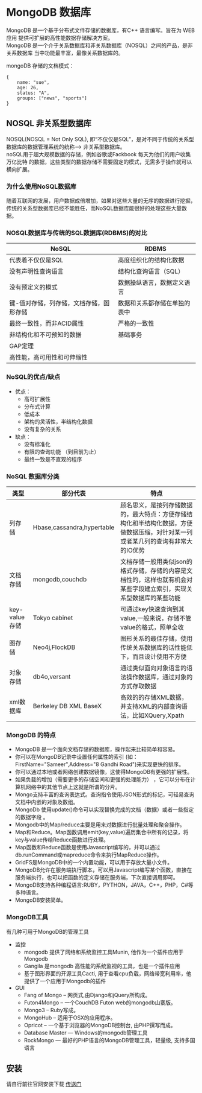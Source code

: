 # MongoDB 数据库 

MongoDB 是一个基于分布式文件存储的数据库，有C++ 语言编写。旨在为 WEB 应用
提供可扩展的高性能数据存储解决方案。  
MongoDB 是一个介于关系数据库和非关系数据库（NOSQL）之间的产品，是非关系数据库
当中功能最丰富，最像关系数据库的。 

mongoDB 存储的文档模式：
```bson
{
    name: "sue",
    age: 26,
    status: "A",
    groups: ["news", "sports"]
}
```

## NOSQL 非关系型数据库  
NOSQL(NOSQL = Not Only SQL), 即“不仅仅是SQL”，是对不同于传统的关系型数据库的数据管理系统的统称--> 非关系型数据库。  
noSQL用于超大规模数据的存储，例如谷歌或Fackbook 每天为他们的用户收集万亿比特
的数据，这些类型的数据存储不需要固定的模式，无需多于操作就可以横向扩展。  

### 为什么使用NoSQL数据库  
随着互联网的发展，用户数据成倍增加，如果对这些大量的无序的数据进行挖掘，传统的关系型数据库已经不能胜任，而NoSQL数据库能很好的处理这些大量数据。   

### NOSQL数据库与传统的SQL数据库(RDBMS)的对比 

|NoSQL| RDBMS|
|-----|------|
|代表着不仅仅是SQL|高度组织化的结构化数据|
|没有声明性查询语言|结构化查询语言（SQL）|
|没有预定义的模式|数据操纵语言，数据定义语言|
|键-值对存储，列存储，文档存储，图形存储|数据和关系都存储在单独的表中|
|最终一致性，而非ACID属性|严格的一致性|
|非结构化和不可预知的数据| 基础事务|
|GAP定理|   |
|高性能，高可用性和可伸缩性|  |   

### NoSQL的优点/缺点  
- 优点：
  + 高可扩展性
  + 分布式计算
  + 低成本
  + 架构的灵活性，半结构化数据
  + 没有复杂的关系  
- 缺点：
  + 没有标准化
  + 有限的查询功能 （到目前为止）
  + 最终一致是不直观的程序  

### NoSQL 数据库分类  

|类型 | 部分代表 | 特点|   
|-----|-------|---------|    
|列存储|Hbase,cassandra,hypertable| 顾名思义，是按列存储数据的，最大特点：方便存储结构化和半结构化数据，方便做数据压缩，对针对某一列或者某几列的查询有非常大的IO优势|  
|文档存储|mongodb,couchdb| 文档存储一般用类似json的格式存储，存储的内容是文档性的，这样也就有机会对某些字段建立索引，实现关系型数据库的某些功能|    
|key-value存储|Tokyo cabinet| 可通过key快速查询到其value,一般来说，存储不管value的格式，照单全收|   
|图存储| Neo4j,FlockDB| 图形关系的最佳存储，使用传统关系数据库的话性能低下，而且设计使用不方便|   
|对象存储| db4o,versant| 通过类似面向对象语言的语法操作数据库，通过对象的方式存取数据|    
|xml数据库| Berkeley DB XML BaseX| 高效的的存储XML数据，并支持XML的内部查询语法，比如XQuery,Xpath |   

### MongoDB 的特点

* MongoDB 是一个面向文档存储的数据库，操作起来比较简单和容易。
* 你可以在MongoDB记录中设置任何属性的索引 (如：FirstName="Sameer",Address="8 Gandhi Road")来实现更快的排序。
* 你可以通过本地或者网络创建数据镜像，这使得MongoDB有更强的扩展性。
* 如果负载的增加（需要更多的存储空间和更强的处理能力） ，它可以分布在计算机网络中的其他节点上这就是所谓的分片。
* Mongo支持丰富的查询表达式。查询指令使用JSON形式的标记，可轻易查询文档中内嵌的对象及数组。
* MongoDb 使用update()命令可以实现替换完成的文档（数据）或者一些指定的数据字段 。
* Mongodb中的Map/reduce主要是用来对数据进行批量处理和聚合操作。
* Map和Reduce。Map函数调用emit(key,value)遍历集合中所有的记录，将key与value传给Reduce函数进行处理。  
* Map函数和Reduce函数是使用Javascript编写的，并可以通过db.runCommand或mapreduce命令来执行MapReduce操作。
* GridFS是MongoDB中的一个内置功能，可以用于存放大量小文件。
* MongoDB允许在服务端执行脚本，可以用Javascript编写某个函数，直接在服务端执行，也可以把函数的定义存储在服务端，下次直接调用即可。
* MongoDB支持各种编程语言:RUBY，PYTHON，JAVA，C++，PHP，C#等多种语言。
* MongoDB安装简单。  

### MongoDB工具
有几种可用于MongoDB的管理工具  
- 监控   
  + mongodb 提供了网络和系统监控工具Munin, 他作为一个插件应用于Mongodb
  + Gangila 是mongodb 高性能的系统监视的工具，也是一个插件应用
  + 基于图形界面的开源工具Cacti, 用于查看cpu负载，网络带宽利用率，他提供了一个应用于Mongodb的插件  
- GUI 
  + Fang of Mongo – 网页式,由Django和jQuery所构成。
  + Futon4Mongo – 一个CouchDB Futon web的mongodb山寨版。
  + Mongo3 – Ruby写成。
  + MongoHub – 适用于OSX的应用程序。
  + Opricot – 一个基于浏览器的MongoDB控制台, 由PHP撰写而成。
  + Database Master — Windows的mongodb管理工具
  + RockMongo — 最好的PHP语言的MongoDB管理工具，轻量级, 支持多国语言  

## 安装
请自行前往官网安装下载 [传送门](https://www.mongodb.com/)  
